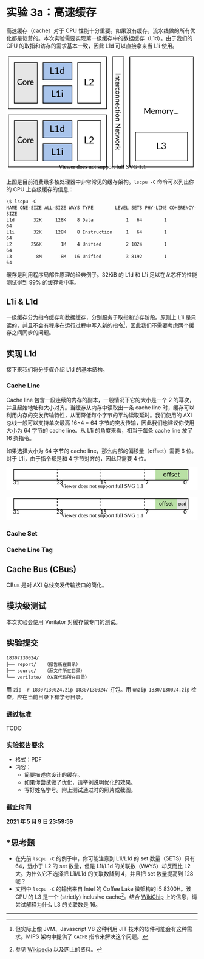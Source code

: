 # 实验 3a：高速缓存

高速缓存（cache）对于 CPU 性能十分重要。如果没有缓存，流水线做的所有优化都是徒劳的。本次实验需要实现第一级缓存中的数据缓存（L1d）。由于我们的 CPU 的取指和访存的需求基本一致，因此 L1d 可以直接拿来当 L1i 使用。

![缓存层次](../asset/lab3/cache-hierarchy.svg)

上图是目前消费级多核处理器中非常常见的缓存架构。`lscpu -C` 命令可以列出你的 CPU 上各级缓存的信息：

```plaintext
\$ lscpu -C
NAME ONE-SIZE ALL-SIZE WAYS TYPE        LEVEL SETS PHY-LINE COHERENCY-SIZE
L1d       32K     128K    8 Data            1   64        1             64
L1i       32K     128K    8 Instruction     1   64        1             64
L2       256K       1M    4 Unified         2 1024        1             64
L3         8M       8M   16 Unified         3 8192        1             64
```

缓存是利用程序局部性原理的经典例子。32KiB 的 L1d 和 L1i 足以在龙芯杯的性能测试得到 99% 的缓存命中率。

## L1i & L1d

一级缓存分为指令缓存和数据缓存，分别服务于取指和访存阶段。原则上 L1i 是只读的，并且不会有程序在运行过程中写入新的指令[^jit]，因此我们不需要考虑两个缓存之间同步的问题。

## 实现 L1d

接下来我们将分步骤介绍 L1d 的基本结构。

### Cache Line

Cache line 包含一段连续的内存的副本，一般情况下它的大小是一个 2 的幂次，并且起始地址和大小对齐。当缓存从内存中读取出一条 cache line 时，缓存可以利用内存的突发传输特性，从而降低每个字节的平均读取延时。我们使用的 AXI 总线一般可以支持单次最高 16×4 = 64 字节的突发传输，因此我们也建议你使用大小为 64 字节的 cache line。从 L1i 的角度来看，相当于每条 cache line 放了 16 条指令。

如果选择大小为 64 字节的 cache line，那么内部的偏移量（offset）需要 6 位。对于 L1i，由于指令都是和 4 字节对齐的，因此只需要 4 位。

![偏移量](../asset/lab3/offset.svg)

![偏移量和 4 字节对齐](../asset/lab3/offset-pad.svg)

### Cache Set

### Cache Line Tag

## Cache Bus (CBus)

CBus 是对 AXI 总线突发传输接口的简化。

## 模块级测试

本次实验会使用 Verilator 对缓存做专门的测试。

## 实验提交

```plaintext
18307130024/
├── report/   （报告所在目录）
├── source/   （源文件所在目录）
└── verilate/ （仿真代码所在目录）
```

用 `zip -r 18307130024.zip 18307130024/` 打包。用 `unzip 18307130024.zip` 检查，应在当前目录下有学号目录。

### 通过标准

TODO

### 实验报告要求

* 格式：PDF
* 内容：
    * 简要描述你设计的缓存。
    * 如果你尝试做了优化，请举例说明优化的效果。
    * 写好姓名学号。附上测试通过时的照片或截图。

### 截止时间

**2021 年 5 月 9 日 23:59:59**

## *思考题

* 在先前 `lscpu -C` 的例子中，你可能注意到 L1i/L1d 的 set 数量（SETS）只有 64，远小于 L2 的 set 数量，但是 L1i/L1d 的关联数（WAYS）却反而比 L2 大。为什么它不选择把 L1i/L1d 的关联数降到 4，并且把 set 数量提高到 128 呢？
* 文档中 `lscpu -C` 的输出来自 Intel 的 Coffee Lake 微架构的 i5 8300H。该 CPU 的 L3 是一个 (strictly) inclusive cache[^inclusive]。结合 [WikiChip](https://en.wikichip.org/wiki/intel/microarchitectures/coffee_lake#Memory_Hierarchy) 上的信息，请尝试解释为什么 L3 的关联数是 16。

---

[^jit]: 但实际上像 JVM、Javascript V8 这种利用 JIT 技术的软件可能会有这种需求。MIPS 架构中提供了 `CACHE` 指令来解决这个问题。

[^inclusive]: 参见 [Wikipedia](https://en.wikipedia.org/wiki/CPU_cache#INCLUSIVE) 以及网上的资料。
